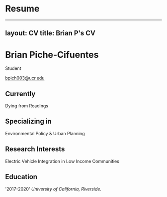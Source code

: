# Resume
---
layout: CV
title: Brian P's CV
---
# Brian Piche-Cifuentes
Student

<div id="webaddress">
    <a href="bpich003@ucr.edu">bpich003@ucr.edu</a>
</div>

## Currently

Dying from Readings

## Specializing in 

Environmental Policy & Urban Planning 

## Research Interests

Electric Vehicle Integration in Low Income Communities

## Education
'2017-2020'
_University of California, Riverside._
